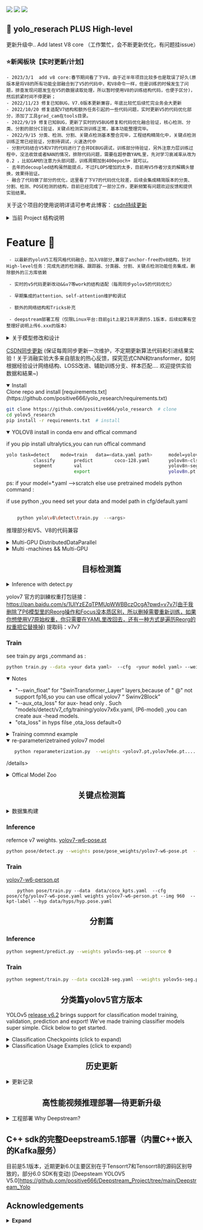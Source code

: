 
<div align='left'>
  <img src=https://img.shields.io/github/stars/positive666/yolo_research.svg?style=social >
  <img src=https://img.shields.io/github/forks/positive666/yolo_research.svg?style=social >
  <img src=https://img.shields.io/github/watchers/positive666/yolo_research.svg?style=social>
</div> 


<!-- <div align="center">
<p>
   <a align="left" href="https://github.com/positive666/yolo_research" target="_blank">
   <img src="./data/images/yolov.jpg" width="87%"></a>
</p>
</div> -->



##  <div align="left">🚀 yolo_reserach PLUS High-level</div>


更新升级中.. Add latest V8 core （工作繁忙，会不断更新优化，有问题挂issue）

### <div align="left">⭐新闻板块【实时更新/计划】</div>
	- 2023/3/1  add v8 core:春节期间看了下V8，由于近半年项目比较多也是耽误了好久(原版本是将V8的所有功能全部融合到了V5的代码中，和V8命令一样，但是训练的时候发生了问题，排查发现问题发生在V5的数据读取处理，所以暂时使用V8的训练结构代码，也便于区分)，然后抓紧时间不停更新；
	- 2022/11/23 修复已知BUG，V7.0版本更新兼容，年底比较忙后续忙完业务会大更新
	- 2022/10/20 修复适配V7结构和额外任务引起的一些代码问题，实时更新V5的代码优化部分，添加了工具grad_cam在tools目录。
	- 2022/9/19 修复已知BUG，更新了实时的V5BUG修复和代码优化融合验证，核心检测、分类、分割的部分CI验证，关键点检测实测训练正常，基本功能整理完毕。
	- 2022/9/15 分类、检测、分割、关键点检测基本整合完毕，工程结构精简化中，关键点检测训练正常已经验证，分割待调试，火速迭代中
	- 分割代码结合V5和V7的代码进行了合并DEBUG调试，训练部分待验证，另外注意力层训练过程中，没法收敛或者NAN的情况，排除代码问题，需要在超参数YAML里，先对学习衰减率从改为0.2 ，比如GAM的注意力头部问题，训练周期加到400epoch+ 就可以。
	- 去年的decoupled结构虽然能提点，不过FLOPS增加的太多，目前用V5作者分支的解耦头替换，效果待验证。
	- 融合了代码做了部分的优化，这里看了下V7的代码优化较差，后续会集成精简版本的分类、分割、检测、POSE检测的结构，目前已经完成了一部分工作，更新频繁有问题欢迎反馈和提供实验结果。
<p>

关于这个项目的使用说明详请可参考此博客：
[csdn持续更新](https://blog.csdn.net/weixin_44119362/article/details/126895964?spm=1001.2014.3001.5501)    

<details >
<summary>当前 Project 结构说明</summary>


```
yolo_research
│   pose  
│   └─────   ## 关键点检测任务使用
│   ...    
│   models   ## 存储模型：算子定义和所有模型的yaml结构定义，包含yolov5\yolov7\yolov8  

    └─────   common.py   模型算子定义
             yolo.py     模型结构定义
│   └─────   cls         分类模型结构
│            pose        关键点模型结构
│            segment     分割模型结构
│            detect  v5u_cfg/v7_cfg/v8_cfg    检测模型结构..其余是V5版本以及一些改的参考示例      
│   ....
│   segment
│   └─────   ## 分割任务
|   classify
│   └─────   ## 分类任务
|   tracker
│   └─────   ## 跟踪任务 Fork V8
│   utils
│   └─────   #通用部分代码
|          .
|          .
|            segment   ##分割的数据处理操作部分
|   yolo
│   └─────   v8        ## yolov8 core ,主要包含训练部分和推理使用部分的相关代码
│             └───── .
|            cfg       ## default.yaml 设置所有V8相关参数
|            engine    ## 定义基类结构
|            utils
|            data
|               .
|               .
|       .
|       .    ##其余为检测核心代码和通用部分
```

</details>

# Feature 🚀 

     - 以最新的yoloV5工程风格代码融合，加入V8部分,兼容了anchor-free的v8结构，针对High-level任务：完成先进的检测器、跟踪器、分类器、分割、关键点检测功能任务集成，删除额外的三方库依赖
     
     - 实时的v5代码更新改动&&v7等work的结构适配（每周同步yolov5的代码优化）
     
     - 早期集成的attention、self-attention维护和调试
     
     - 额外的网络结构和Tricks补充
    	
     - deepstream部署工程（仅限Linux平台:目前git上是21年开源的5.1版本，后续如果有空整理好说明上传6.xxx的版本）

<details >
<summary>关于模型修改和设计</summary>

     - 2021年在CSDN中介绍过一些范式示例包含注意力、自注意力层等机制早期引入了一些比较有热度的修改，其实在如今图像基础任务表现里，CNN和transformer并不没有明显差距，个人觉得作为学习积累就好。比如swinv1和v2等一些当时流行的论文网络组件，以及同样的NECK、HEAD、LOSS的添加，你可以参考github项目中的yaml结构示例去自己尝试修改模型，就是希望大家能够多思考多积累且自己动手实现，也是我当初文章的本意，而不是只限于一种范式或几种结构，如果遇到问题欢迎分享讨论，具体可以看博客中的[修改建议](https://editor.csdn.net/md/?articleId=126895964）

     - 对于自注意力机制的使用：很多人与CNN相结合使用得到精度提升，个人理解：原因不仅仅是长距离的依赖，早期我们使用固定权重的滤波器提取边缘再到CNN，CNN也许是对应着高通滤波，而self-attention对应于低通滤波，那么相当于对featuremap进行了一次平滑，这样从某种程度上可以解释互补之后的提升；而且transfromer是很难发生过拟合或者说不存在，同时由于增量爆炸和工程开发的现象，使得其并不好训练，但是动态特性确实更具泛化性，常规情况中优先考虑你训练数据集的拟合够不够好，你的模型是否能反映出数据之间的特征特异性，其次扩充构建相应的辅助分支加入特征属性描述。

</details>

[CSDN同步更新](https://blog.csdn.net/weixin_44119362/article/details/125665404)
(保证每周同步更新一次维护，不定期更新算法代码和引进结果实验！关于消融实验大多来自朋友的热心反馈，探究范式CNN和transformer，如何根据经验设计网络结构、LOSS改进、辅助训练分支、样本匹配....  欢迎提供实验数据和結果~)




<details open>
<summary>Install</summary>
Clone repo and install [requirements.txt](https://github.com/positive666/yolo_research/requirements.txt) 

```bash
git clone https://github.com/positive666/yolo_research  # clone
cd yolov5_research
pip install -r requirements.txt  # install
```

</details>

<details open>
<summary>YOLOV8 install in conda env  and  offical command</summary>

if you pip install ultralytics,you can run offical command 
```bash
yolo task=detect    mode=train   data=<data.yaml path>      model=yolov8n.pt        args...
          classify       predict        coco-128.yaml       yolov8n-cls.yaml  args...
          segment        val                                yolov8n-seg.yaml  args...
                         export                             yolov8n.pt        format=onnx  args...
```
ps: if your model=*.yaml -->scratch else use pretrained models
python command :


if use python ,you need set your data and model path in cfg/default.yaml

```bash
    
    python yolo\v8\detect\train.py  --<args>

```

推理部分和V5、V8的代码兼容
</details>  

<details>
<summary>Multi-GPU DistributedDataParallel </summary>
使用DistributedDataParallel，多个进程只进行倒数传播，每个GPU都进行一次梯度求导和参数更新，这比DataParallel的方式更高效，因为DataParalledl只有一个主GPU进行参数更新，所以需要各个子进程调用的GPU传递倒数到主GPU后，才会更新参数給各个GPU，所以这会比DistributedDataParallel每个GPU直接进行参数更新要慢很多。 –nproc_per_node: 作为GPU的使用数量节点数 –batch：总batch-size ,然后除以Node数量 ，平均给每个GPU。
```bash
python -m torch.distributed.run --nproc_per_node 2 train.py --batch 64 --data coco.yaml --weights yolov5s.pt --device 0,1
```
</details>  

<details>
<summary>Multi -machines && Multi-GPU </summary>
```bash
主机
python -m torch.distributed.run --nproc_per_node G --nnodes N --node_rank 0 --master_addr "192.168.1.1" --master_port 1234 train.py --batch 64 --data coco.yaml --cfg yolov5s.yaml --weights ''
#多个副机
python -m torch.distributed.run --nproc_per_node G --nnodes N --node_rank R --master_addr "192.168.1.1" --master_port 1234 train.py --batch 64 --data coco.yaml --cfg yolov5s.yaml --weights ''
```
–master_port：端口号
master_addr：主进程ip地址
G:每个机器的GPU数量
N:机器数量
R:子机器序号

</details>  


## <div align="center">目标检测篇</div>

<details>
<summary>Inference with detect.py</summary>


```bash
python detect.py --source 0  # webcam     --weights <your model weight>
                          img.jpg  # image
                          vid.mp4  # video
                          path/  # directory
                          'path/*.jpg'  # glob
                          'https://youtu.be/Zgi9g1ksQHc'  # YouTube
                          'rtsp://example.com/media.mp4'  # RTSP, RTMP, HTTP stream
```
</details>  

yolov7 官方的訓練权重打包链接：https://pan.baidu.com/s/1UIYzEZqTPMUpWWBBczOcgA?pwd=v7v7(由于我删除了P6模型里的Reorg操作和Focus没本质区别，所以删掉需要重新训练，如果你想使用V7原始权重，你只需要在YAML里改回去，还有一种方式是遍历Reorg的权重把它替换掉) 提取码：v7v7

###  Train

see train.py args ,command as :


```bash
python train.py --data <your data yaml>  --cfg  <your model yaml> --weights <weights path>  --batch-size 128    --hyp   <hyps yaml>  --batch-size <numbers>  
```
<details open>
<summary>Notes</summary>

- "--swin_float"  for "SwinTransformer_Layer" layers,because of " @" not support  fp16,so you can use offical yolov7 “ Swinv2Block”
- "--aux_ota_loss" for aux- head only . Such "models/detect/v7_cfg/training/yolov7x6x.yaml, (P6-model) ,you can create aux -head models.		
- "ota_loss"  in hyps filse ,ota_loss default=0 
</details>   

<details>
<summary>Training commnd example </summary>

-  run yolov7-P5 model train and yolov5 seriese models ,scratch or fine ,your need a weights 

```bash 
python train.py  --data data/coco128.yaml  --cfg models/detect/yolov5s_decoupled.yaml   
```
```bash 
python train.py  --cfg  models/detect/v7_cfg/training/yolov7.yaml  --weights yolov7.pt  --data (custom datasets) --hyp data/hyps/hyp.scratch-v7.custom.yaml	
```
-  run yolov7-aux model train ,your model must P6-model !
```bash 
python train.py  --cfg  models/detect/v7_cfg/training/yolov7w6.yaml --imgsz 1280  --weights 'yolov7-w6_training.pt'  --data (custom datasets)  --aux_ota_loss  --hyp data/hyps/hyp.scratch-v7.custom.yaml
```
- After training/under yaml structure, your initial weight xxx. PT will become a trained yolov7xxx.pt , with specific references to reparameterized scripts. 
Then use the deploy model to load the weights of your training, change the index and structure to re-parameterize the model.

</details>

<details open>
<summary>re-parameterizetrained yolov7 model  </summary>

```bash 
   python reparameterization.py  --weights <yolov7.pt,yolov7e6e.pt.....>  --name <model name > --save_file   models/v7_cfg/deploy  --cfg <model.yaml>
```
</details>

/details>

<details >
<summary>Offical Model Zoo </summary>

| Model                                                                                | size<br><sup>(pixels) | mAP<sup>val<br>50-95 | Speed<br><sup>CPU ONNX<br>(ms) | Speed<br><sup>A100 TensorRT<br>(ms) | params<br><sup>(M) | FLOPs<br><sup>(B) |
| ------------------------------------------------------------------------------------ | --------------------- | -------------------- | ------------------------------ | ----------------------------------- | ------------------ | ----------------- |
| [YOLOv8n](https://github.com/ultralytics/assets/releases/download/v0.0.0/yolov8n.pt) | 640                   | 37.3                 | 80.4                           | 0.99                                | 3.2                | 8.7               |
| [YOLOv8s](https://github.com/ultralytics/assets/releases/download/v0.0.0/yolov8s.pt) | 640                   | 44.9                 | 128.4                          | 1.20                                | 11.2               | 28.6              |
| [YOLOv8m](https://github.com/ultralytics/assets/releases/download/v0.0.0/yolov8m.pt) | 640                   | 50.2                 | 234.7                          | 1.83                                | 25.9               | 78.9              |
| [YOLOv8l](https://github.com/ultralytics/assets/releases/download/v0.0.0/yolov8l.pt) | 640                   | 52.9                 | 375.2                          | 2.39                                | 43.7               | 165.2             |
| [YOLOv8x](https://github.com/ultralytics/assets/releases/download/v0.0.0/yolov8x.pt) | 640                   | 53.9                 | 479.1                          | 3.53                                | 68.2               | 257.8             |

</details>

##  <div align="center">关键点检测篇</div>

<details>
<summary>数据集构建</summary>

```
yolov5_research
│   pose  
│   └─────(key point detect code )
│   ...   
│
coco_kpts(your data yaml path name )
│   images
│   annotations/**.json
|   labels
│   └─────train2017
│       │       └───
|       |       └───
|       |       '
|       |       .
│       └─val2017
|               └───
|               └───
|               .
|               .
|    train2017.txt
|    val2017.txt

```
</details>

###  Inference
refernce v7 weights.
[yolov7-w6-pose.pt](https://github.com/WongKinYiu/yolov7/releases/download/v0.1/yolov7-w6-pose.pt)

``` bash 
python pose/detect.py --weights pose/pose_weights/yolov7-w6-pose.pt  --source  data/images/bus.jpg   --kpt-label 
```
###  Train

[yolov7-w6-person.pt](https://github.com/WongKinYiu/yolov7/releases/download/v0.1/yolov7-w6-person.pt)

``` shell
    python pose/train.py --data  data/coco_kpts.yaml  --cfg  pose/cfg/yolov7-w6-pose.yaml weights yolov7-w6-person.pt --img 960  --kpt-label --hyp data/hyps/hyp.pose.yaml

```

##  <div align="center">分割篇</div>

###  Inference

``` bash 
python segment/predict.py --weights yolov5s-seg.pt --source 0                          
```

###  Train
``` bash 
python segment/train.py --data coco128-seg.yaml --weights yolov5s-seg.pt --img 640  # from pretrained (recommended)
```


##  <div align="center">分类篇yolov5官方版本</div>
YOLOv5 [release v6.2](https://github.com/ultralytics/yolov5/releases) brings support for classification model training, validation, prediction and export! We've made training classifier models super simple. Click below to get started.

<details>
  <summary>Classification Checkpoints (click to expand)</summary>

<br>

We trained YOLOv5-cls classification models on ImageNet for 90 epochs using a 4xA100 instance, and we trained ResNet and EfficientNet models alongside with the same default training settings to compare. We exported all models to ONNX FP32 for CPU speed tests and to TensorRT FP16 for GPU speed tests. We ran all speed tests on Google [Colab Pro](https://colab.research.google.com/signup) for easy reproducibility.

| Offcial Model Zoo                                                                                  | size<br><sup>(pixels) | acc<br><sup>top1 | acc<br><sup>top5 | Training<br><sup>90 epochs<br>4xA100 (hours) | Speed<br><sup>ONNX CPU<br>(ms) | Speed<br><sup>TensorRT V100<br>(ms) | params<br><sup>(M) | FLOPs<br><sup>@224 (B) |
|----------------------------------------------------------------------------------------------------|-----------------------|------------------|------------------|----------------------------------------------|--------------------------------|-------------------------------------|--------------------|------------------------|
| [YOLOv5n-cls](https://github.com/ultralytics/yolov5/releases/download/v6.2/yolov5n-cls.pt)         | 224                   | 64.6             | 85.4             | 7:59                                         | **3.3**                        | **0.5**                             | **2.5**            | **0.5**                |
| [YOLOv5s-cls](https://github.com/ultralytics/yolov5/releases/download/v6.2/yolov5s-cls.pt)         | 224                   | 71.5             | 90.2             | 8:09                                         | 6.6                            | 0.6                                 | 5.4                | 1.4                    |
| [YOLOv5m-cls](https://github.com/ultralytics/yolov5/releases/download/v6.2/yolov5m-cls.pt)         | 224                   | 75.9             | 92.9             | 10:06                                        | 15.5                           | 0.9                                 | 12.9               | 3.9                    |
| [YOLOv5l-cls](https://github.com/ultralytics/yolov5/releases/download/v6.2/yolov5l-cls.pt)         | 224                   | 78.0             | 94.0             | 11:56                                        | 26.9                           | 1.4                                 | 26.5               | 8.5                    |
| [YOLOv5x-cls](https://github.com/ultralytics/yolov5/releases/download/v6.2/yolov5x-cls.pt)         | 224                   | **79.0**         | **94.4**         | 15:04                                        | 54.3                           | 1.8                                 | 48.1               | 15.9                   |
|                                                                                                    |
| [ResNet18](https://github.com/ultralytics/yolov5/releases/download/v6.2/resnet18.pt)               | 224                   | 70.3             | 89.5             | **6:47**                                     | 11.2                           | 0.5                                 | 11.7               | 3.7                    |
| [ResNet34](https://github.com/ultralytics/yolov5/releases/download/v6.2/resnet34.pt)               | 224                   | 73.9             | 91.8             | 8:33                                         | 20.6                           | 0.9                                 | 21.8               | 7.4                    |
| [ResNet50](https://github.com/ultralytics/yolov5/releases/download/v6.2/resnet50.pt)               | 224                   | 76.8             | 93.4             | 11:10                                        | 23.4                           | 1.0                                 | 25.6               | 8.5                    |
| [ResNet101](https://github.com/ultralytics/yolov5/releases/download/v6.2/resnet101.pt)             | 224                   | 78.5             | 94.3             | 17:10                                        | 42.1                           | 1.9                                 | 44.5               | 15.9                   |
|                                                                                                    |
| [EfficientNet_b0](https://github.com/ultralytics/yolov5/releases/download/v6.2/efficientnet_b0.pt) | 224                   | 75.1             | 92.4             | 13:03                                        | 12.5                           | 1.3                                 | 5.3                | 1.0                    |
| [EfficientNet_b1](https://github.com/ultralytics/yolov5/releases/download/v6.2/efficientnet_b1.pt) | 224                   | 76.4             | 93.2             | 17:04                                        | 14.9                           | 1.6                                 | 7.8                | 1.5                    |
| [EfficientNet_b2](https://github.com/ultralytics/yolov5/releases/download/v6.2/efficientnet_b2.pt) | 224                   | 76.6             | 93.4             | 17:10                                        | 15.9                           | 1.6                                 | 9.1                | 1.7                    |
| [EfficientNet_b3](https://github.com/ultralytics/yolov5/releases/download/v6.2/efficientnet_b3.pt) | 224                   | 77.7             | 94.0             | 19:19                                        | 18.9                           | 1.9                                 | 12.2               | 2.4                    |

<details>
  <summary>Table Notes (click to expand)</summary>

- All checkpoints are trained to 90 epochs with SGD optimizer with `lr0=0.001` and `weight_decay=5e-5` at image size 224 and all default settings.<br>Runs logged to https://wandb.ai/glenn-jocher/YOLOv5-Classifier-v6-2
- **Accuracy** values are for single-model single-scale on [ImageNet-1k](https://www.image-net.org/index.php) dataset.<br>Reproduce by `python classify/val.py --data ../datasets/imagenet --img 224`
- **Speed** averaged over 100 inference images using a Google [Colab Pro](https://colab.research.google.com/signup) V100 High-RAM instance.<br>Reproduce by `python classify/val.py --data ../datasets/imagenet --img 224 --batch 1`
- **Export** to ONNX at FP32 and TensorRT at FP16 done with `export.py`. <br>Reproduce by `python export.py --weights yolov5s-cls.pt --include engine onnx --imgsz 224`
</details>
</details>

<details>
  <summary>Classification Usage Examples (click to expand)</summary>

### Train
YOLOv5 classification training supports auto-download of MNIST, Fashion-MNIST, CIFAR10, CIFAR100, Imagenette, Imagewoof, and ImageNet datasets with the `--data` argument. To start training on MNIST for example use `--data mnist`.

```bash
# Single-GPU
python classify/train.py --model yolov5s-cls.pt --data cifar100 --epochs 5 --img 224 --batch 128

# Multi-GPU DDP
python -m torch.distributed.run --nproc_per_node 4 --master_port 1 classify/train.py --model yolov5s-cls.pt --data imagenet --epochs 5 --img 224 --device 0,1,2,3
```

### Val
Validate YOLOv5m-cls accuracy on ImageNet-1k dataset:
```bash
bash data/scripts/get_imagenet.sh --val  # download ImageNet val split (6.3G, 50000 images)
python classify/val.py --weights yolov5m-cls.pt --data ../datasets/imagenet --img 224  # validate
```

### Predict
Use pretrained YOLOv5s-cls.pt to predict bus.jpg:
```bash
python classify/predict.py --weights yolov5s-cls.pt --data data/images/bus.jpg
```
```python
model = torch.hub.load('ultralytics/yolov5', 'custom', 'yolov5s-cls.pt')  # load from PyTorch Hub
```

### Export
Export a group of trained YOLOv5s-cls, ResNet and EfficientNet models to ONNX and TensorRT:
```bash
python export.py --weights yolov5s-cls.pt resnet50.pt efficientnet_b0.pt --include onnx engine --img 224
```
</details>

##  <div align="center">历史更新</div>

<details>
<summary>更新记录</summary>
- 2020/9/15  High-level 集成待验证，目前姿态训练和检测已经调试完成。
- 2022/7/21  除关键点部分的V7代码以及V5代码风格优化合并更新，改善了重参数脚本的功能，详情看	reparameterization.py

- 2022/7/13  同步更新加入了yolov7的P6模型訓練部分代碼，p6是需要aux的所以需要添加Loss部分計算，代碼和CSDN持續更新中,由于我删除了P6模型里的Reorg操作其实就说FOcus，所以需要重新训练，如果你想使用V7原始权重，你只需要在YAML里改回去

- 2022/7/7   依旧全网首发 ：以目前仓库的魔改版V5为基准同步了YOLOV7的核心改动，代码风格是最新的，后续会持续完善优化，完美融合V7，后续博客争取更新第一时间！

- 2022/5/23  合并更新了YOLOV5仓库的最新版本，作者代码有点小问题就是数据集会重复下载，这部分我没就没合并他的更新，引入了新的算子，看来他也在探索实验

- 2022/3/26  测试下解耦训练结果/更新GAM注意力层代码：按照论文示意在大模型中使用分组卷积降低FLOPs,同步简单实验下，关于实验在闲暇之余都会慢慢完善的。
    以small模型，在Visdrone数据下的简单验证：
	|   Model     		 |   mAP@.5  | mAP@.5:95 | Parameters(M) | GFLOPs |
	| --------    		 |   ------  |  ------   | ------------- | ------ |
	| YOLOv5s     		 |   0.351    |  0.194   |     7.2       | 16.5   |
	| YOLOv5s+GAM 		 |   0.35    |  0.194    |     22.2      | 36.9   |
	| YOLOv5s_decoup     |   0.367   |  0.203    |     7.1       | 17.2   |
    | YOLOv5s_GAM_group   |  0.353  	|  0.192 	 |     11       | 21.4   |  （待进一步更新）


- 2022/3/26  1.修复了一些常规的问题BUG并合并了V5作者的最新代码更新，大概包含之前缺少了一些可学习参数和代码优化,如添加了swintransformerV2.0的相对位置编码加入优化器等。 2.目前看来GAM换用组卷积效果有待商榷，后续进一步整理消融实验总结。
- 2022/3/16  对上传的GAM注意力层进行了简单的实验，yolov5s+GAM在Visdrone数据集上的结果举例参考，后续的话其实难点在于轻量化，探究大模型的骨干估计只有大厂研究资源能有成本去做。
- 2022/3/5   近期会整理一些去年的实验数据/、使用swin2的骨干，超参数需要调试一下，首先要稍微减低学习率，（实测SGD）；也可以把SWIN层作为注意力插件训练，这个和以往的操作类似，不再赘述了 需要开启--swin_float   命令参数，因为点积不被cuda的half支持，而优化器的问题，那么问题基本就是较多的swin block 堆积导致的增量更新。同时伴随着GPU的开销。 
- 2022/3.1   （不完整更新,供参考，怕忙断更，所以先放出部分修改，目前还在动态调试中）按照SWintransformerV2.0 的改进点：修改了NORM层的位置/attention将dot换成scaled cosine self-attention，待更新的优化部分：1.序列窗口注意力计算，降低显存开销 2、训练优化器
- 2022/2.28  添加了一个Swintransformer的Backbone和yaml示意结构，很多人把SWIN还像之前做成注意力层，但是其实swin设计是为了摒弃CNN去和NLP一统，而且精髓在于控制计算复杂度，其实backbone的全替换也许更值得尝试 ，内存开销和结构设计待优化
- 2022/2.22  忙里抽闲：更新了今天的yolov5的工程修复，修改了解耦头的代码风格，直接yaml选择参考使用，服务器回滚了代码。SWIN算子在，YAML文件丢失了，找时间从新写一个再上传，太忙看更新可能优先GIT，等有空博客细致归纳下
- 2022/2.6   ASFF使用的BUG已经修复;近期更新Swintransformer代码，简单说明下程序上其实是两种改法：1.类似算子层的修改，这个比较简单 2、全部替换成Swintransformer，这个对于整个程序存在一定的代码修改地方，稍微复杂点。
- 2022/1.9   补充一些注意力算子GAM，原理后续CSDN说明，修复BUG
- 2021/11.3  合并最新的YOLOV5的改动， 替换了CSPBOTTLENNECK的LeakRELUw为SLIU，其余全是代码和工程规范修改
- 2021.10.25 修复BUG，恢复EIOU
- 2021.10.13 更新合并YOLOV5v6.0版本，改进点：第一时间的更新解析可参考[CSND博客](https://blog.csdn.net/weixin_44119362/article/details/120748319?spm=1001.2014.3001.5501)
- 2021.9.25  将自注意力位置编码设置成可选项，默认取消，CBAM不收敛——将激活函数改回Sigmoid
- 2021.6.25  添加BIFPN结构包含P5/P6层，增大开销但是对于一些任务是能够提点的
- 2021.6     Botnet transformer 算子块引入于Backbone底层
- 2021.2.10  全网首发的YOLOV5魔改，ASFF检测头封装加入、注意力机制CBAM、CooRD、等注意力算子引入，并介绍了通用修改方式


</details>

## <div align="center">高性能视频推理部署—待更新升级</div>
<details>
<summary>工程部署 Why Deepstream?</summary>

工程部署：该仓库只属于研究探索，但是工程部署讲究简单高效、故可以参考我的Deepstream SDK改的项目，集合了通用检测、人脸识别、OCR三个项目，高性能的部署AI框架开发逻辑，这个项目是我2021年整理并开源的，代码还未规范，但程序是没问题的。
 DS_5.1&&Tensorrt7+ ：https://github.com/positive666/Deepstream_Project

     1.英伟达提供的Deepstream &&Tensorrt，应用于流媒体处理，因为做过业务的都知道，推理性能不等于程序运行性能，核心除了模型的本身剪枝量化之外，涉及到了对数据输入的处理，这里的核心问题是如何提高GPU的利用率，那么最直接的就是GPU编解码.
     2.目前嵌入式部署可能大多采用剪枝通道压缩模型的流程，在结合一些框架去进行引擎推理，推荐Yolov5nano或者nanodetplus,(工程上主流是通道裁剪，替换如C3的BOLOCK，你可以在仔细比对YOLOV5的迭代。还有就是如何使用SGD炼丹的经验了)
     还有就是deepstream的普及，网上很多剪枝版本我也看了值得学习，但是工程不只在于学习，而在于成本和结果。
     3.x86和Jeston都可以部署，既有一站式解决方案，我觉得工程和研究应用是完全不同的操作思路，精简高效达到目的.deepstream全做了并完成降维打击 ，当然也需要一定的综合开发能力。

</details>

## C++ sdk的完整Deepstream5.1部署（内置C++嵌入的Kafka服务） 
  目前是5.1版本，近期更新6.0(主要区别在于Tensorrt7和Tensorrt8的源码区别导致的，部分6.0 SDK有变动)
  [Deepsteam YOLOV5 V5.0]https://github.com/positive666/Deepstream_Project/tree/main/Deepstream_Yolo 



## Acknowledgements

<details><summary> <b>Expand</b> </summary>

* [https://github.com/ultralytics/ultralytics](https://github.com/ultralytics/ultralytics)
* [https://github.com/WongKinYiu/yolov7](https://github.com/WongKinYiu/yolov7)
* [https://github.com/ultralytics/yolov5](https://github.com/ultralytics/yolov5)
* [https://github.com/TexasInstruments/edgeai-yolov5/tree/yolo-pose](https://github.com/TexasInstruments/edgeai-yolov5/tree/yolo-pose)
* [https://github.com/ChristophReich1996/Swin-Transformer-V2](https://github.com/ChristophReich1996/Swin-Transformer-V2)
* https://github.com/positive666/Deepstream_Project

</details>